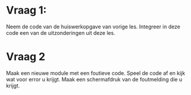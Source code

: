 # Vraag 1:
Neem de code van de huiswerkopgave van vorige les. Integreer in deze code een van de uitzonderingen uit deze les.

# Vraag 2
Maak een nieuwe module met een foutieve code. Speel de code af en kijk wat voor error u krijgt. Maak een schermafdruk van de foutmelding die u krijgt.
